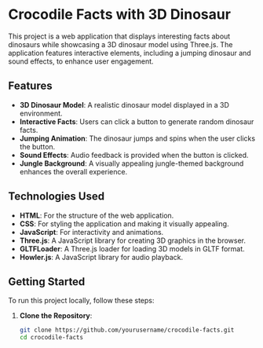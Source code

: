 # Crocodile Facts with 3D Dinosaur

This project is a web application that displays interesting facts about dinosaurs while showcasing a 3D dinosaur model using Three.js. The application features interactive elements, including a jumping dinosaur and sound effects, to enhance user engagement.

## Features

- **3D Dinosaur Model**: A realistic dinosaur model displayed in a 3D environment.
- **Interactive Facts**: Users can click a button to generate random dinosaur facts.
- **Jumping Animation**: The dinosaur jumps and spins when the user clicks the button.
- **Sound Effects**: Audio feedback is provided when the button is clicked.
- **Jungle Background**: A visually appealing jungle-themed background enhances the overall experience.

## Technologies Used

- **HTML**: For the structure of the web application.
- **CSS**: For styling the application and making it visually appealing.
- **JavaScript**: For interactivity and animations.
- **Three.js**: A JavaScript library for creating 3D graphics in the browser.
- **GLTFLoader**: A Three.js loader for loading 3D models in GLTF format.
- **Howler.js**: A JavaScript library for audio playback.

## Getting Started

To run this project locally, follow these steps:

1. **Clone the Repository**:
   ```bash
   git clone https://github.com/yourusername/crocodile-facts.git
   cd crocodile-facts
